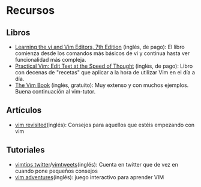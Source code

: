 Recursos
=================

## Libros ##
* [Learning the vi and Vim Editors, 7th Edition](http://shop.oreilly.com/product/9780596529833.do) (inglés, de pago):
El libro comienza desde los comandos más básicos de vi y continua hasta ver funcionalidad más compleja.
* [Practical Vim: Edit Text at the Speed of Thought](http://pragprog.com/book/dnvim/practical-vim) (inglés, de pago):
Libro con decenas de "recetas" que aplicar a la hora de utilizar Vim en el día a día.
* [The Vim Book](http://iccf-holland.org/click5.html#oualline) (inglés, gratuito):
Muy extenso y con muchos ejemplos. Buena continuación al vim-tutor.

## Artículos ##

* [vim revisited](http://mislav.uniqpath.com/2011/12/vim-revisited/)(inglés):
  Consejos para aquellos que estéis empezando con vim

## Tutoriales ##

* [vimtips twitter](https://twitter.com/vimtips)/[vimtweets](http://www.vimtweets.com)(inglés):
  Cuenta en twitter que de vez en cuando pone pequeños consejos
* [vim adventures](http://vim-adventures.com/)(inglés): juego interactivo para aprender VIM


